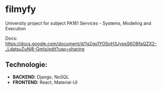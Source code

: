 # filmyfy
University project for subject PA181 Services - Systems, Modeling and Execution

Docs: https://docs.google.com/document/d/1g2go1YOSoH3JypsS6OBfaQZX2-_LdatsuZuNj8-GmIs/edit?usp=sharing

## Technologie:
- __BACKEND__: Django, NoSQL
- __FRONTEND__: React, Material-UI
